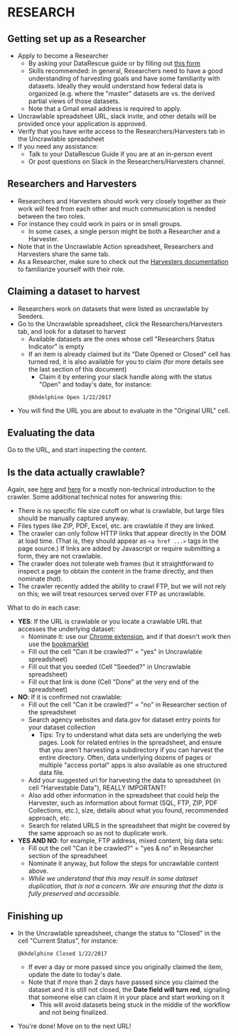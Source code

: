 # RESEARCH

## Getting set up as a Researcher
 - Apply to become a Researcher 
    - By asking your DataRescue guide or by filling out [this form](XXX) 
    - Skills recommended: in general, Researchers need to have a good understanding of harvesting goals and have some familiarity with datasets. Ideally they would understand how federal data is organized (e.g. where the "master" datasets are vs. the derived partial views of those datasets.
    - Note that a Gmail email address is required to apply.
  - Uncrawlable spreadsheet URL, slack invite, and other details will be provided once your application is approved.
  - Verify that you have write access to the Researchers/Harvesters tab in the Uncrawlable spreadsheet
  - If you need any assistance:
    - Talk to your DataRescue Guide if you are at an in-person event
    - Or post questions on Slack in the Researchers/Harvesters channel.
    
## Researchers and Harvesters
- Researchers and Harvesters should work very closely together as their work will feed from each other and much communication is needed between the two roles.
- For instance they could work in pairs or in small groups. 
  - In some cases, a single person might be both a Researcher and a Harvester.
- Note that in the Uncrawlable Action spreadsheet, Researchers and Harvesters share the same tab.
- As a Researcher, make sure to check out the [Harvesters documentation](harvesting-toolkit) to familiarize yourself with their role.

## Claiming a dataset to harvest

- Researchers work on datasets that were listed as uncrawlable by Seeders.
- Go to the Uncrawlable spreadsheet, click the Researchers/Harvesters tab, and look for a dataset to harvest
  - Available datasets are the ones whose cell "Researchers Status Indicator" is empty
  - If an item is already claimed but its "Date Opened or Closed" cell has turned red, it is also available for you to claim (for more details see the last section of this document)
    - Claim it by entering your slack handle along with the status "Open" and today's date, for instance: 
    ```
    @khdelphine Open 1/22/2017
    ```
- You will find the URL you are about to evaluate in the "Original URL" cell.


## Evaluating the data
Go to the URL, and start inspecting the content.

## Is the data actually crawlable?

Again, see [here](https://docs.google.com/document/d/1PeWefW2toThs-Pbw0CMv2us7wxQI0gRrP1LGuwMp_UQ/edit)
and
[here](https://docs.google.com/document/d/1qpuNCmBmu4KcsS_hE2srewcCiP4f9P5cCyDfHmsSAVU/edit)
for a mostly non-technical introduction to the crawler. Some additional
technical notes for answering this:

- There is no specific file size cutoff on what is crawlable, but large files
  should be manually captured anyway.
- Files types like ZIP, PDF, Excel, etc. are crawlable if they are linked.
- The crawler can only follow HTTP links that appear directly in the DOM at load
  time. (That is, they should appear as `<a href ...>` tags in the page source.)
  If links are added by Javascript or require submitting a form, they are
  not crawlable.
- The crawler does not tolerate web frames (but it straightforward to inspect
  a page to obtain the content in the frame directly, and then nominate *that*).
- The crawler recently added the ability to crawl FTP, but we will not rely on
  this; we will treat resources served over FTP as uncrawlable.

What to do in each case:

- **YES**: If the URL is crawlable or you locate a crawlable URL that accesses the
  underlying dataset:
  - Nominate it: use our
    [Chrome extension](https://chrome.google.com/webstore/detail/nominationtool/abjpihafglmijnkkoppbookfkkanklok),
    and if that doesn't work then use the
    [bookmarklet](http://digital2.library.unt.edu/nomination/eth2016/about/)
  - Fill out the cell "Can it be crawled?" = "yes" in Uncrawlable spreadsheet)
  - Fill out that you seeded (Cell "Seeded?" in Uncrawlable spreadsheet)
  - Fill out that link is done (Cell "Done" at the very end of the spreadsheet)
- **NO**: If it is confirmed not crawlable:
   - Fill out the cell "Can it be crawled?" = "no" in  Researcher section of the spreadsheet
  - Search agency websites and data.gov for dataset entry points for your dataset collection   
      - Tips: Try to understand what data sets are underlying the web pages. Look for related entries in the spreadsheet, and ensure that you aren't harvesting a subdirectory if you can harvest the entire directory. Often, data underlying dozens of pages or multiple "access portal" apps is also available as one structured data file.
  - Add your suggested url for harvesting the data to spreadsheet (in cell "Harvestable Data"), REALLY IMPORTANT!
  -  Also add other information in the spreadsheet that could help the Harvester, such as information about format (SQL, FTP, ZIP, PDF Collections, etc.), size, details about what you found, recommended approach, etc. 
  - Search for related URLS in the spreadsheet that might be covered by the same approach so as not to duplicate work.
- **YES AND NO**: for example, FTP address, mixed content, big data sets:
   - Fill out the cell "Can it be crawled?" = "yes & no" in Researcher section of the spreadsheet
  - Nominate it anyway, but follow the steps for uncrawlable content above.
  - *While we understand that this may result in some dataset duplication, that is not a concern. We are ensuring that the data is fully preserved and accessible.*


## Finishing up
- In the Uncrawlable spreadsheet, change the status to "Closed" in the cell "Current Status", for instance: 
  ```
  @khdelphine Closed 1/22/2017
  ```
    - If ever a day or more passed  since you originally claimed the item, update the date to today's date. 
    - Note that if more than 2 days have passed since you claimed the dataset and it is still not closed, the **Date field will turn red**, signaling that someone else can claim it in your place and start working on it
      - This will avoid datasets being stuck in the middle of the workflow and not being finalized.
      
- You're done! Move on to the next URL!
